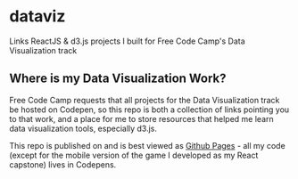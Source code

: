 # dataviz
Links ReactJS &amp; d3.js projects I built for Free Code Camp's Data Visualization track

## Where is my Data Visualization Work?
Free Code Camp requests that all projects for the Data Visualization track be hosted on Codepen, so this repo is both a collection of links pointing you to that work, and a place for me to store resources that helped me learn data visualization tools, especially d3.js.

This repo is published on and is best viewed as [Github Pages](https://ubershibs.github.io/dataviz/) - all my code (except for the mobile version of the game I developed as my React capstone) lives in Codepens.
